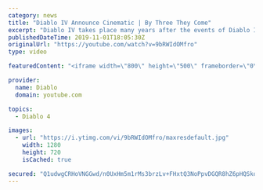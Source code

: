 ```yaml
---
category: news
title: "Diablo IV Announce Cinematic | By Three They Come"
excerpt: "Diablo IV takes place many years after the events of Diablo III, after millions have been slaughtered by the actions of the High Heavens and Burning Hells alike."
publishedDateTime: 2019-11-01T18:05:30Z
originalUrl: "https://youtube.com/watch?v=9bRWIdOMfro"
type: video

featuredContent: "<iframe width=\"800\" height=\"500\" frameborder=\"0\" src=\"https://www.youtube.com/embed/9bRWIdOMfro\" allow=\"accelerometer; autoplay; encrypted-media; gyroscope; picture-in-picture\" allowfullscreen></iframe>"

provider:
  name: Diablo
  domain: youtube.com

topics:
  - Diablo 4

images:
  - url: "https://i.ytimg.com/vi/9bRWIdOMfro/maxresdefault.jpg"
    width: 1280
    height: 720
    isCached: true

secured: "Q1udwgCRHoVNGGwd/n0UxHm5m1rMs3brzLv+FHxtQ3NoPpvDGQR8hZ6pHQSkoHXnPq64+85qPH/+y5Ycb/grg7bn9iBONGkttqcOT00BnH/wXsfd/X9X4aV+p3tFE6a1uGaRftACceaNXGI2Ao0tSLNAlMMm4VWteR398Gz9M20Pb7+C0GodIB4FdW/8Of4ZTwn2oYzMK0yZRpeJYf51caPUaccHXvRFNi4fjdgcVhqO+zVJ88IQf/kvSf1ffQMO07cCTm9ykBW1uN4agY0Jcnjn1UFLJqlYj6VGLaKoX3io/UHCuZu2mV3skBXzgsNt/Unrtark5EYzgt1k/c2G8T4PBuRsEWVT5YF/DSzHG1QynodHUq5IYjIYNtaupkGAjivcckBArCeUsym2g4jakK64WbAijFKjIH+pQiI4Gj6SQaQNKLDagZRmlmzSziIR;zdidA1v3rObTEf5vRH4nzg=="
---
```



